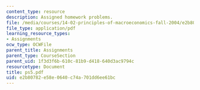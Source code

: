 ```yaml
---
content_type: resource
description: Assigned homework problems.
file: /media/courses/14-02-principles-of-macroeconomics-fall-2004/e2b80782e58e0640c74a701dd6ee61bc_ps5.pdf
file_type: application/pdf
learning_resource_types:
- Assignments
ocw_type: OCWFile
parent_title: Assignments
parent_type: CourseSection
parent_uid: 1f3d3f6b-610c-81b9-d418-640d3ac9794c
resourcetype: Document
title: ps5.pdf
uid: e2b80782-e58e-0640-c74a-701dd6ee61bc
---
```

